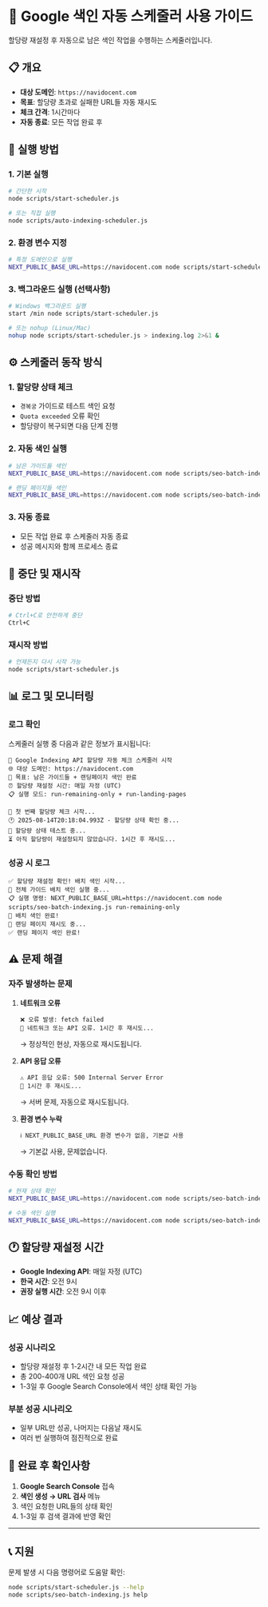 # 🚀 Google 색인 자동 스케줄러 사용 가이드

할당량 재설정 후 자동으로 남은 색인 작업을 수행하는 스케줄러입니다.

## 📋 개요

- **대상 도메인**: `https://navidocent.com`
- **목표**: 할당량 초과로 실패한 URL들 자동 재시도
- **체크 간격**: 1시간마다
- **자동 종료**: 모든 작업 완료 후

## 🎯 실행 방법

### 1. 기본 실행
```bash
# 간단한 시작
node scripts/start-scheduler.js

# 또는 직접 실행
node scripts/auto-indexing-scheduler.js
```

### 2. 환경 변수 지정
```bash
# 특정 도메인으로 실행
NEXT_PUBLIC_BASE_URL=https://navidocent.com node scripts/start-scheduler.js
```

### 3. 백그라운드 실행 (선택사항)
```bash
# Windows 백그라운드 실행
start /min node scripts/start-scheduler.js

# 또는 nohup (Linux/Mac)
nohup node scripts/start-scheduler.js > indexing.log 2>&1 &
```

## ⚙️ 스케줄러 동작 방식

### 1. 할당량 상태 체크
- `경복궁` 가이드로 테스트 색인 요청
- `Quota exceeded` 오류 확인
- 할당량이 복구되면 다음 단계 진행

### 2. 자동 색인 실행
```bash
# 남은 가이드들 색인
NEXT_PUBLIC_BASE_URL=https://navidocent.com node scripts/seo-batch-indexing.js run-remaining-only

# 랜딩 페이지들 색인
NEXT_PUBLIC_BASE_URL=https://navidocent.com node scripts/seo-batch-indexing.js run-landing-pages
```

### 3. 자동 종료
- 모든 작업 완료 후 스케줄러 자동 종료
- 성공 메시지와 함께 프로세스 종료

## 🔄 중단 및 재시작

### 중단 방법
```bash
# Ctrl+C로 안전하게 중단
Ctrl+C
```

### 재시작 방법
```bash
# 언제든지 다시 시작 가능
node scripts/start-scheduler.js
```

## 📊 로그 및 모니터링

### 로그 확인
스케줄러 실행 중 다음과 같은 정보가 표시됩니다:

```
📅 Google Indexing API 할당량 자동 체크 스케줄러 시작
🌐 대상 도메인: https://navidocent.com
🎯 목표: 남은 가이드들 + 랜딩페이지 색인 완료
⏰ 할당량 재설정 시간: 매일 자정 (UTC)
📋 실행 모드: run-remaining-only + run-landing-pages

🔄 첫 번째 할당량 체크 시작...
🕐 2025-08-14T20:18:04.993Z - 할당량 상태 확인 중...
🧪 할당량 상태 테스트 중...
⏳ 아직 할당량이 재설정되지 않았습니다. 1시간 후 재시도...
```

### 성공 시 로그
```
✅ 할당량 재설정 확인! 배치 색인 시작...
🚀 전체 가이드 배치 색인 실행 중...
📋 실행 명령: NEXT_PUBLIC_BASE_URL=https://navidocent.com node scripts/seo-batch-indexing.js run-remaining-only
🎉 배치 색인 완료!
🏢 랜딩 페이지 재시도 중...
✅ 랜딩 페이지 색인 완료!
```

## ⚠️ 문제 해결

### 자주 발생하는 문제

1. **네트워크 오류**
   ```
   ❌ 오류 발생: fetch failed
   🔄 네트워크 또는 API 오류. 1시간 후 재시도...
   ```
   → 정상적인 현상, 자동으로 재시도됩니다.

2. **API 응답 오류**
   ```
   ⚠️ API 응답 오류: 500 Internal Server Error
   🔄 1시간 후 재시도...
   ```
   → 서버 문제, 자동으로 재시도됩니다.

3. **환경 변수 누락**
   ```
   ℹ️ NEXT_PUBLIC_BASE_URL 환경 변수가 없음, 기본값 사용
   ```
   → 기본값 사용, 문제없습니다.

### 수동 확인 방법

```bash
# 현재 상태 확인
NEXT_PUBLIC_BASE_URL=https://navidocent.com node scripts/seo-batch-indexing.js status

# 수동 색인 실행
NEXT_PUBLIC_BASE_URL=https://navidocent.com node scripts/seo-batch-indexing.js run-remaining-only
```

## 🕐 할당량 재설정 시간

- **Google Indexing API**: 매일 자정 (UTC)
- **한국 시간**: 오전 9시
- **권장 실행 시간**: 오전 9시 이후

## 📈 예상 결과

### 성공 시나리오
- 할당량 재설정 후 1-2시간 내 모든 작업 완료
- 총 200-400개 URL 색인 요청 성공
- 1-3일 후 Google Search Console에서 색인 상태 확인 가능

### 부분 성공 시나리오
- 일부 URL만 성공, 나머지는 다음날 재시도
- 여러 번 실행하여 점진적으로 완료

## 🎉 완료 후 확인사항

1. **Google Search Console** 접속
2. **색인 생성 → URL 검사** 메뉴
3. 색인 요청한 URL들의 상태 확인
4. 1-3일 후 검색 결과에 반영 확인

---

## 📞 지원

문제 발생 시 다음 명령어로 도움말 확인:

```bash
node scripts/start-scheduler.js --help
node scripts/seo-batch-indexing.js help
```